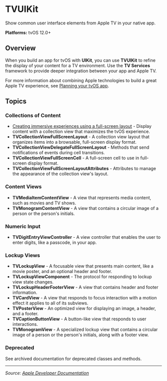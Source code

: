 # TVUIKit

Show common user interface elements from Apple TV in your native app.

**Platforms:** tvOS 12.0+

## Overview

When you build an app for tvOS with **UIKit**, you can use **TVUIKit** to refine the display of your content for a TV environment. Use the **TV Services** framework to provide deeper integration between your app and Apple TV.

For more information about combining Apple technologies to build a great Apple TV experience, see [Planning your tvOS app](https://developer.apple.com/documentation/tvos/planning_your_tvos_app).

## Topics

### Collections of Content
- [Creating immersive experiences using a full-screen layout](https://developer.apple.com/documentation/tvuikit/creating_immersive_experiences_using_a_full-screen_layout) - Display content with a collection view that maximizes the tvOS experience.
- **TVCollectionViewFullScreenLayout** - A collection view layout that organizes items into a browsable, full-screen display format.
- **TVCollectionViewDelegateFullScreenLayout** - Methods that send notifications of events during cell transitions.
- **TVCollectionViewFullScreenCell** - A full-screen cell to use in full-screen display format.
- **TVCollectionViewFullScreenLayoutAttributes** - Attributes to manage the appearance of the collection view's layout.

### Content Views
- **TVMediaItemContentView** - A view that represents media content, such as movies and TV shows.
- **TVMonogramContentView** - A view that contains a circular image of a person or the person's initials.

### Numeric Input
- **TVDigitEntryViewController** - A view controller that enables the user to enter digits, like a passcode, in your app.

### Lockup Views
- **TVLockupView** - A focusable view that presents main content, like a movie poster, and an optional header and footer.
- **TVLockupViewComponent** - The protocol for responding to lockup view state changes.
- **TVLockupHeaderFooterView** - A view that contains header and footer information.
- **TVCardView** - A view that responds to focus interaction with a motion effect it applies to all of its subviews.
- **TVPosterView** - An optimized view for displaying an image, a header, and a footer.
- **TVCaptionButtonView** - A button-like view that responds to user interactions.
- **TVMonogramView** - A specialized lockup view that contains a circular image of a person or the person's initials, along with a footer view.

### Deprecated
See archived documentation for deprecated classes and methods.

---

*Source: [Apple Developer Documentation](https://developer.apple.com/documentation/TVUIKit)*